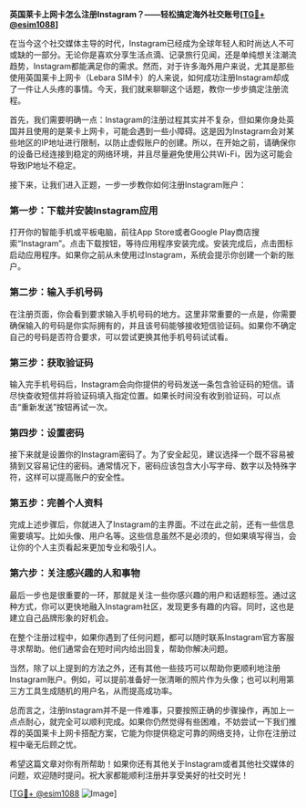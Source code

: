 **英国莱卡上网卡怎么注册Instagram？——轻松搞定海外社交账号[[TG💪+ @esim1088](https://t.me/s/esim1088)]**

在当今这个社交媒体主导的时代，Instagram已经成为全球年轻人和时尚达人不可或缺的一部分。无论你是喜欢分享生活点滴、记录旅行见闻，还是单纯想关注潮流趋势，Instagram都能满足你的需求。然而，对于许多海外用户来说，尤其是那些使用英国莱卡上网卡（Lebara SIM卡）的人来说，如何成功注册Instagram却成了一件让人头疼的事情。今天，我们就来聊聊这个话题，教你一步步搞定注册流程。

首先，我们需要明确一点：Instagram的注册过程其实并不复杂，但如果你身处英国并且使用的是莱卡上网卡，可能会遇到一些小障碍。这是因为Instagram会对某些地区的IP地址进行限制，以防止虚假账户的创建。所以，在开始之前，请确保你的设备已经连接到稳定的网络环境，并且尽量避免使用公共Wi-Fi，因为这可能会导致IP地址不稳定。

接下来，让我们进入正题，一步一步教你如何注册Instagram账户：

### 第一步：下载并安装Instagram应用

打开你的智能手机或平板电脑，前往App Store或者Google Play商店搜索“Instagram”。点击下载按钮，等待应用程序安装完成。安装完成后，点击图标启动应用程序。如果你之前从未使用过Instagram，系统会提示你创建一个新的账户。

### 第二步：输入手机号码

在注册页面，你会看到要求输入手机号码的地方。这里非常重要的一点是，你需要确保输入的号码是你实际拥有的，并且该号码能够接收短信验证码。如果你不确定自己的号码是否符合要求，可以尝试更换其他手机号码试试看。

### 第三步：获取验证码

输入完手机号码后，Instagram会向你提供的号码发送一条包含验证码的短信。请尽快查收短信并将验证码填入指定位置。如果长时间没有收到验证码，可以点击“重新发送”按钮再试一次。

### 第四步：设置密码

接下来就是设置你的Instagram密码了。为了安全起见，建议选择一个既不容易被猜到又容易记住的密码。通常情况下，密码应该包含大小写字母、数字以及特殊字符，这样可以提高账户的安全性。

### 第五步：完善个人资料

完成上述步骤后，你就进入了Instagram的主界面。不过在此之前，还有一些信息需要填写。比如头像、用户名等。这些信息虽然不是必须的，但如果填写得当，会让你的个人主页看起来更加专业和吸引人。

### 第六步：关注感兴趣的人和事物

最后一步也是很重要的一环，那就是关注一些你感兴趣的用户和话题标签。通过这种方式，你可以更快地融入Instagram社区，发现更多有趣的内容。同时，这也是建立自己品牌形象的好机会。

在整个注册过程中，如果你遇到了任何问题，都可以随时联系Instagram官方客服寻求帮助。他们通常会在短时间内给出回复，帮助你解决问题。

当然，除了以上提到的方法之外，还有其他一些技巧可以帮助你更顺利地注册Instagram账户。例如，可以提前准备好一张清晰的照片作为头像；也可以利用第三方工具生成随机的用户名，从而提高成功率。

总而言之，注册Instagram并不是一件难事，只要按照正确的步骤操作，再加上一点点耐心，就完全可以顺利完成。如果你仍然觉得有些困难，不妨尝试一下我们推荐的英国莱卡上网卡搭配方案，它能为你提供稳定可靠的网络支持，让你在注册过程中毫无后顾之忧。

希望这篇文章对你有所帮助！如果你还有其他关于Instagram或者其他社交媒体的问题，欢迎随时提问。祝大家都能顺利注册并享受美好的社交时光！

[[TG💪+ @esim1088](https://t.me/s/esim1088) ![Image](https://i.postimg.cc/4NQfJmqS/Snipaste-2025-05-13-00-14-12.png)]
